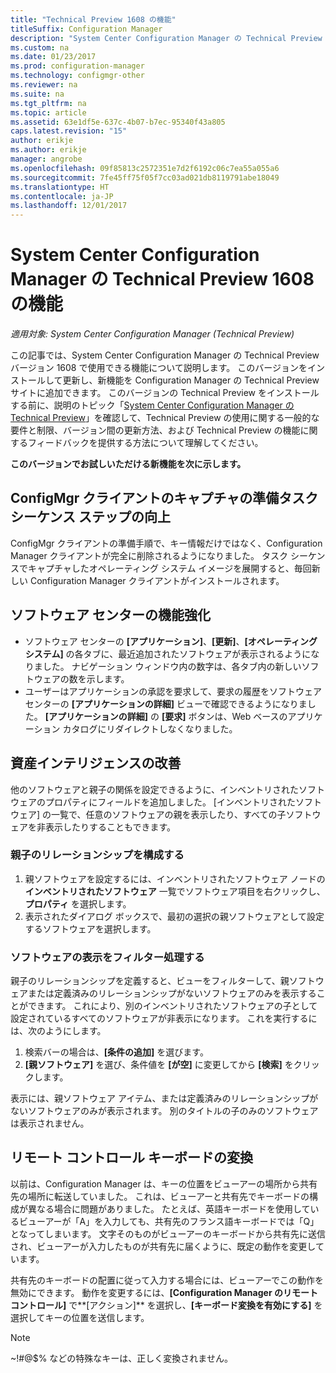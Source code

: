 ```yaml
---
title: "Technical Preview 1608 の機能"
titleSuffix: Configuration Manager
description: "System Center Configuration Manager の Technical Preview バージョン 1608 で使用できる機能について説明します。"
ms.custom: na
ms.date: 01/23/2017
ms.prod: configuration-manager
ms.technology: configmgr-other
ms.reviewer: na
ms.suite: na
ms.tgt_pltfrm: na
ms.topic: article
ms.assetid: 63e1df5e-637c-4b07-b7ec-95340f43a805
caps.latest.revision: "15"
author: erikje
ms.author: erikje
manager: angrobe
ms.openlocfilehash: 09f85813c2572351e7d2f6192c06c7ea55a055a6
ms.sourcegitcommit: 7fe45ff75f05f7cc03ad021db8119791abe18049
ms.translationtype: HT
ms.contentlocale: ja-JP
ms.lasthandoff: 12/01/2017
---
```

# <a name="capabilities-in-technical-preview-1608-for-system-center-configuration-manager"></a>System Center Configuration Manager の Technical Preview 1608 の機能

*適用対象: System Center Configuration Manager (Technical Preview)*

この記事では、System Center Configuration Manager の Technical Preview バージョン 1608 で使用できる機能について説明します。 このバージョンをインストールして更新し、新機能を Configuration Manager の Technical Preview サイトに追加できます。      このバージョンの Technical Preview をインストールする前に、説明のトピック「[System Center Configuration Manager の Technical Preview](../../core/get-started/technical-preview.md)」を確認して、Technical Preview の使用に関する一般的な要件と制限、バージョン間の更新方法、および Technical Preview の機能に関するフィードバックを提供する方法について理解してください。    


**このバージョンでお試しいただける新機能を次に示します。**  




##  <a name="improvements-to-the-prepare-configmgr-client-for-capture-task-sequence-step"></a>ConfigMgr クライアントのキャプチャの準備タスク シーケンス ステップの向上  
ConfigMgr クライアントの準備手順で、キー情報だけではなく、Configuration Manager クライアントが完全に削除されるようになりました。 タスク シーケンスでキャプチャしたオペレーティング システム イメージを展開すると、毎回新しい Configuration Manager クライアントがインストールされます。  


## <a name="improvements-to-software-center"></a>ソフトウェア センターの機能強化
* ソフトウェア センターの **[アプリケーション]**、**[更新]**、**[オペレーティング システム]** の各タブに、最近追加されたソフトウェアが表示されるようになりました。 ナビゲーション ウィンドウ内の数字は、各タブ内の新しいソフトウェアの数を示します。
* ユーザーはアプリケーションの承認を要求して、要求の履歴をソフトウェア センターの **[アプリケーションの詳細]** ビューで確認できるようになりました。 **[アプリケーションの詳細]** の **[要求]** ボタンは、Web ベースのアプリケーション カタログにリダイレクトしなくなりました。

## <a name="improvements-to-asset-intelligence"></a>資産インテリジェンスの改善
他のソフトウェアと親子の関係を設定できるように、インベントリされたソフトウェアのプロパティにフィールドを追加しました。 [インベントリされたソフトウェア] の一覧で、任意のソフトウェアの親を表示したり、すべての子ソフトウェアを非表示したりすることもできます。

### <a name="configure-a-parent-to-child-relationship"></a>親子のリレーションシップを構成する
  1. 親ソフトウェアを設定するには、インベントリされたソフトウェア ノードの**インベントリされたソフトウェア** 一覧でソフトウェア項目を右クリックし、**プロパティ** を選択します。
  2. 表示されたダイアログ ボックスで、最初の選択の親ソフトウェアとして設定するソフトウェアを選択します。

### <a name="filter-the-software-display"></a>ソフトウェアの表示をフィルター処理する
親子のリレーションシップを定義すると、ビューをフィルターして、親ソフトウェアまたは定義済みのリレーションシップがないソフトウェアのみを表示することができます。 これにより、別のインベントリされたソフトウェアの子として設定されているすべてのソフトウェアが非表示になります。 これを実行するには、次のようにします。
   1.   検索バーの場合は、**[条件の追加]** を選びます。
   2. **[親ソフトウェア]** を選び、条件値を **[が空]** に変更してから **[検索]** をクリックします。

表示には、親ソフトウェア アイテム、または定義済みのリレーションシップがないソフトウェアのみが表示されます。 別のタイトルの子のみのソフトウェアは表示されません。

## <a name="remote-control-keyboard-translation"></a>リモート コントロール キーボードの変換
以前は、Configuration Manager は、キーの位置をビューアーの場所から共有先の場所に転送していました。 これは、ビューアーと共有先でキーボードの構成が異なる場合に問題がありました。 たとえば、英語キーボードを使用しているビューアーが「A」を入力しても、共有先のフランス語キーボードでは「Q」となってしまいます。 文字そのものがビューアーのキーボードから共有先に送信され、ビューアーが入力したものが共有先に届くように、既定の動作を変更しています。

共有先のキーボードの配置に従って入力する場合には、ビューアーでこの動作を無効にできます。 動作を変更するには、**[Configuration Manager のリモート コントロール]** で**[アクション]** を選択し、**[キーボード変換を有効にする]** を選択してキーの位置を送信します。

> [!NOTE]
>
> ~!#@$% などの特殊なキーは、正しく変換されません。
